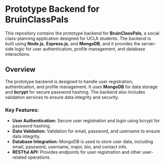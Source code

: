 # Prototype Backend for BruinClassPals

This repository contains the prototype backend for **BruinClassPals**, a social class-planning application designed for UCLA students. The backend is built using **Node.js**, **Express.js**, and **MongoDB**, and it provides the server-side logic for user authentication, profile management, and database interactions.

## Overview

The prototype backend is designed to handle user registration, authentication, and profile management. It uses **MongoDB** for data storage and **bcrypt** for secure password hashing. The backend also includes validation services to ensure data integrity and security.

### Key Features:
- **User Authentication:** Secure user registration and login using bcrypt for password hashing.
- **Data Validation:** Validation for email, password, and username to ensure data integrity.
- **Database Integration:** MongoDB is used to store user data, including email, password, username, major, bio, and contact info.
- **RESTful API:** Provides endpoints for user registration and other user-related operations.



